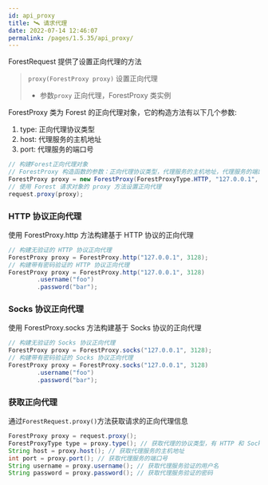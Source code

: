 ```yaml
---
id: api_proxy
title: 🛰️ 请求代理
date: 2022-07-14 12:46:07
permalink: /pages/1.5.35/api_proxy/
---
```


ForestRequest 提供了设置正向代理的方法

> `proxy(ForestProxy proxy)` 设置正向代理
>- 参数`proxy` 正向代理，ForestProxy 类实例

ForestProxy 类为 Forest 的正向代理对象，它的构造方法有以下几个参数:

1. type: 正向代理协议类型
2. host: 代理服务的主机地址
3. port: 代理服务的端口号


```java
// 构建Forest正向代理对象
// ForestProxy 构造函数的参数：正向代理协议类型，代理服务的主机地址，代理服务的端口号
ForestProxy proxy = new ForestProxy(ForestProxyType.HTTP, "127.0.0.1", 3128);
// 使用 Forest 请求对象的 proxy 方法设置正向代理
request.proxy(proxy);
```


### HTTP 协议正向代理

使用 ForestProxy.http 方法构建基于 HTTP 协议的正向代理

```java
// 构建无验证的 HTTP 协议正向代理
ForestProxy proxy = ForestProxy.http("127.0.0.1", 3128);
// 构建带有密码验证的 HTTP 协议正向代理
ForestProxy proxy = ForestProxy.http("127.0.0.1", 3128)
        .username("foo")
        .password("bar");
```

### Socks 协议正向代理

使用 ForestProxy.socks 方法构建基于 Socks 协议的正向代理

```java
// 构建无验证的 Socks 协议正向代理
ForestProxy proxy = ForestProxy.socks("127.0.0.1", 3128);
// 构建带有密码验证的 Socks 协议正向代理
ForestProxy proxy = ForestProxy.socks("127.0.0.1", 3128)
        .username("foo")
        .password("bar");
```

### 获取正向代理

通过`ForestRequest.proxy()`方法获取请求的正向代理信息

```java
ForestProxy proxy = request.proxy();
ForestProxyType type = proxy.type(); // 获取代理的协议类型，有 HTTP 和 Socks 两个枚举值
String host = proxy.host(); // 获取代理服务的主机地址
int port = proxy.port(); // 获取代理服务的端口号
String username = proxy.username(); // 获取代理服务验证的用户名
String password = proxy.password(); // 获取代理服务验证的密码
```
